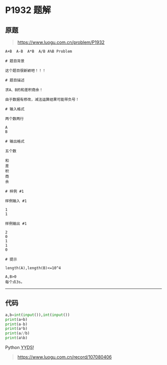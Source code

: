 # P1932 题解

<!-- more -->

## 原题

> <https://www.luogu.com.cn/problem/P1932>

```plaintext
A+B  A-B  A*B  A/B A%B Problem

# 题目背景

这个题目很新颖吧！！！

# 题目描述

求A、B的和差积商余！

由于数据有修改，减法运算结果可能带负号！

# 输入格式

两个数两行

A
B

# 输出格式

五个数

和
差
积
商
余

# 样例 #1

样例输入 #1

1
1

样例输出 #1

2
0
1
1
0

# 提示

length(A),length(B)<=10^4

A,B>0
每个点3s。
```

---

## 代码

```python
a,b=int(input()),int(input())
print(a+b)
print(a-b)
print(a*b)
print(a//b)
print(a%b)
```

Python <abbr title="永远单身">YYDS!</abbr>

> <https://www.luogu.com.cn/record/107080406>
